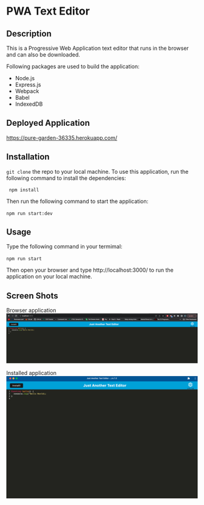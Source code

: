 # PWA Text Editor

## Description

This is a Progressive Web Application text editor that runs in the browser and can also be downloaded. 

Following packages are used to build the application:
* Node.js
* Express.js
* Webpack
* Babel
* IndexedDB

## Deployed Application
https://pure-garden-36335.herokuapp.com/

## Installation
`git clone` the repo to your local machine. To use this application, run the following command to install the dependencies: 

     npm install

Then run the following command to start the application:

`npm run start:dev`

## Usage
Type the following command in your termimal:

`npm run start`

Then open your browser and type http://localhost:3000/ to run the application on your local machine.

## Screen Shots

Browser application
![Jate in the Brownser](./screenshots/jateBrowser.png)

Installed application
![Jate Running Offline](./screenshots/jateInstalled.png)